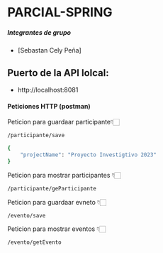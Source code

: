 # PARCIAL-SPRING

##### Integrantes de grupo
- [Sebastan Cely Peña]

## Puerto de la API lolcal:
  - http://localhost:8081

#### Peticiones HTTP (postman)
Peticion para guardaar participante👇🏻

```bash
/participante/save

{
	"projectName": "Proyecto Investigtivo 2023"
}
```
Peticion para mostrar participantes 👇🏻
```bash
/participante/geParticipante
```
Peticion para guardaar evneto 👇🏻

```bash
/evento/save
```
Peticion para mostrar eventos 👇🏻
```bash
/evento/getEvento
```
